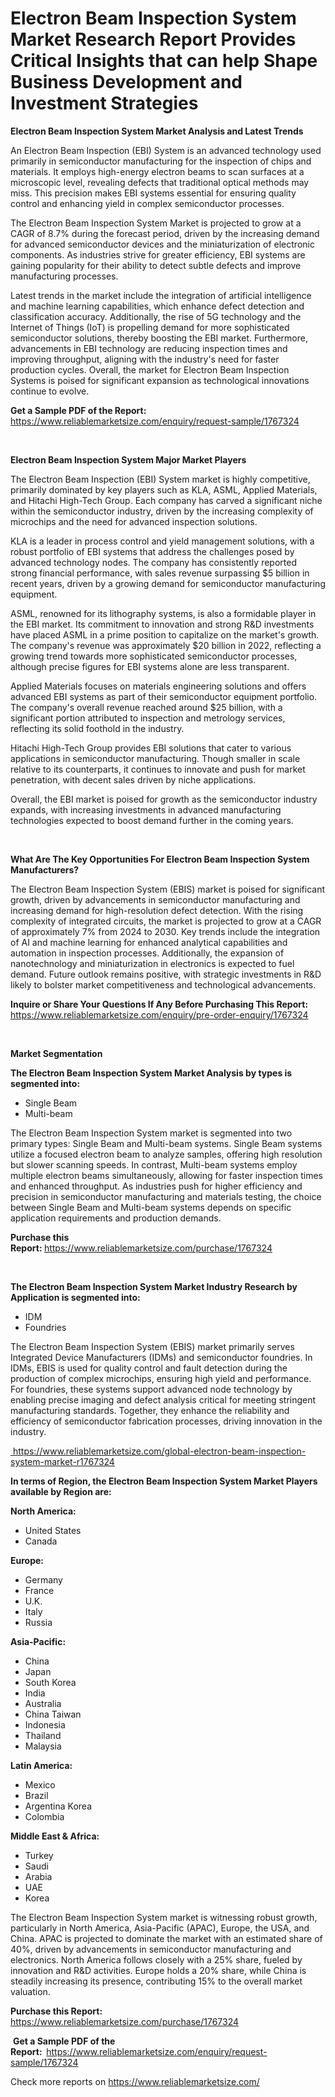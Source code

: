 <p><h1>Electron Beam Inspection System Market Research Report Provides Critical Insights that can help Shape Business Development and Investment Strategies</h1></p><p><strong>Electron Beam Inspection System Market Analysis and Latest Trends</strong></p>
<p><p>An Electron Beam Inspection (EBI) System is an advanced technology used primarily in semiconductor manufacturing for the inspection of chips and materials. It employs high-energy electron beams to scan surfaces at a microscopic level, revealing defects that traditional optical methods may miss. This precision makes EBI systems essential for ensuring quality control and enhancing yield in complex semiconductor processes.</p><p>The Electron Beam Inspection System Market is projected to grow at a CAGR of 8.7% during the forecast period, driven by the increasing demand for advanced semiconductor devices and the miniaturization of electronic components. As industries strive for greater efficiency, EBI systems are gaining popularity for their ability to detect subtle defects and improve manufacturing processes.</p><p>Latest trends in the market include the integration of artificial intelligence and machine learning capabilities, which enhance defect detection and classification accuracy. Additionally, the rise of 5G technology and the Internet of Things (IoT) is propelling demand for more sophisticated semiconductor solutions, thereby boosting the EBI market. Furthermore, advancements in EBI technology are reducing inspection times and improving throughput, aligning with the industry's need for faster production cycles. Overall, the market for Electron Beam Inspection Systems is poised for significant expansion as technological innovations continue to evolve.</p></p>
<p><strong>Get a Sample PDF of the Report:&nbsp;</strong> <a href="https://www.reliablemarketsize.com/enquiry/request-sample/1767324?utm_campaign=2479&utm_medium=2&utm_source=Github&utm_content=ia&utm_term=11042025&utm_id=electron-beam-inspection-system">https://www.reliablemarketsize.com/enquiry/request-sample/1767324</a></p>
<p>&nbsp;</p>
<p><strong>Electron Beam Inspection System Major Market Players</strong></p>
<p><p>The Electron Beam Inspection (EBI) System market is highly competitive, primarily dominated by key players such as KLA, ASML, Applied Materials, and Hitachi High-Tech Group. Each company has carved a significant niche within the semiconductor industry, driven by the increasing complexity of microchips and the need for advanced inspection solutions.</p><p>KLA is a leader in process control and yield management solutions, with a robust portfolio of EBI systems that address the challenges posed by advanced technology nodes. The company has consistently reported strong financial performance, with sales revenue surpassing $5 billion in recent years, driven by a growing demand for semiconductor manufacturing equipment.</p><p>ASML, renowned for its lithography systems, is also a formidable player in the EBI market. Its commitment to innovation and strong R&D investments have placed ASML in a prime position to capitalize on the market's growth. The company's revenue was approximately $20 billion in 2022, reflecting a growing trend towards more sophisticated semiconductor processes, although precise figures for EBI systems alone are less transparent.</p><p>Applied Materials focuses on materials engineering solutions and offers advanced EBI systems as part of their semiconductor equipment portfolio. The company's overall revenue reached around $25 billion, with a significant portion attributed to inspection and metrology services, reflecting its solid foothold in the industry.</p><p>Hitachi High-Tech Group provides EBI solutions that cater to various applications in semiconductor manufacturing. Though smaller in scale relative to its counterparts, it continues to innovate and push for market penetration, with decent sales driven by niche applications.</p><p>Overall, the EBI market is poised for growth as the semiconductor industry expands, with increasing investments in advanced manufacturing technologies expected to boost demand further in the coming years.</p></p>
<p>&nbsp;</p>
<p><strong>What Are The Key Opportunities For Electron Beam Inspection System Manufacturers?</strong></p>
<p><p>The Electron Beam Inspection System (EBIS) market is poised for significant growth, driven by advancements in semiconductor manufacturing and increasing demand for high-resolution defect detection. With the rising complexity of integrated circuits, the market is projected to grow at a CAGR of approximately 7% from 2024 to 2030. Key trends include the integration of AI and machine learning for enhanced analytical capabilities and automation in inspection processes. Additionally, the expansion of nanotechnology and miniaturization in electronics is expected to fuel demand. Future outlook remains positive, with strategic investments in R&D likely to bolster market competitiveness and technological advancements.</p></p>
<p><strong>Inquire or Share Your Questions If Any Before Purchasing This Report:</strong> <a href="https://www.reliablemarketsize.com/enquiry/pre-order-enquiry/1767324?utm_campaign=2479&utm_medium=2&utm_source=Github&utm_content=ia&utm_term=11042025&utm_id=electron-beam-inspection-system">https://www.reliablemarketsize.com/enquiry/pre-order-enquiry/1767324</a></p>
<p>&nbsp;</p>
<p><strong>Market Segmentation</strong></p>
<p><strong>The Electron Beam Inspection System Market Analysis by types is segmented into:</strong></p>
<p><ul><li>Single Beam</li><li>Multi-beam</li></ul></p>
<p><p>The Electron Beam Inspection System market is segmented into two primary types: Single Beam and Multi-beam systems. Single Beam systems utilize a focused electron beam to analyze samples, offering high resolution but slower scanning speeds. In contrast, Multi-beam systems employ multiple electron beams simultaneously, allowing for faster inspection times and enhanced throughput. As industries push for higher efficiency and precision in semiconductor manufacturing and materials testing, the choice between Single Beam and Multi-beam systems depends on specific application requirements and production demands.</p></p>
<p><strong>Purchase this Report:&nbsp;</strong><a href="https://www.reliablemarketsize.com/purchase/1767324?utm_campaign=2479&utm_medium=2&utm_source=Github&utm_content=ia&utm_term=11042025&utm_id=electron-beam-inspection-system">https://www.reliablemarketsize.com/purchase/1767324</a></p>
<p>&nbsp;</p>
<p><strong>The Electron Beam Inspection System Market Industry Research by Application is segmented into:</strong></p>
<p><ul><li>IDM</li><li>Foundries</li></ul></p>
<p><p>The Electron Beam Inspection System (EBIS) market primarily serves Integrated Device Manufacturers (IDMs) and semiconductor foundries. In IDMs, EBIS is used for quality control and fault detection during the production of complex microchips, ensuring high yield and performance. For foundries, these systems support advanced node technology by enabling precise imaging and defect analysis critical for meeting stringent manufacturing standards. Together, they enhance the reliability and efficiency of semiconductor fabrication processes, driving innovation in the industry.</p></p>
<p><a href="https://www.reliablemarketsize.com/global-electron-beam-inspection-system-market-r1767324?utm_campaign=2479&utm_medium=2&utm_source=Github&utm_content=ia&utm_term=11042025&utm_id=electron-beam-inspection-system">&nbsp;https://www.reliablemarketsize.com/global-electron-beam-inspection-system-market-r1767324</a></p>
<p><strong>In terms of Region, the Electron Beam Inspection System Market Players available by Region are:</strong></p>
<p>
    <p> <strong> North America: </strong>
        <ul>
            <li>United States</li>
            <li>Canada</li>
        </ul>
        </p> 
    <p> <strong> Europe: </strong>
        <ul>
            <li>Germany</li>
            <li>France</li>
            <li>U.K.</li>
            <li>Italy</li>
            <li>Russia</li>
        </ul>
        </p> 
    <p> <strong> Asia-Pacific: </strong>
        <ul>
            <li>China</li>
            <li>Japan</li>
            <li>South Korea</li>
            <li>India</li>
            <li>Australia</li>
            <li>China Taiwan</li>
            <li>Indonesia</li>
            <li>Thailand</li>
            <li>Malaysia</li>
        </ul>
        </p> 
    <p> <strong> Latin America: </strong>
        <ul>
            <li>Mexico</li>
            <li>Brazil</li>
            <li>Argentina Korea</li>
            <li>Colombia</li>
        </ul>
        </p> 
    <p> <strong> Middle East & Africa: </strong>
        <ul>
            <li>Turkey</li>
            <li>Saudi</li>
            <li>Arabia</li>
            <li>UAE</li>
            <li>Korea</li>
        </ul>
    </p>
    </p>
<p><p>The Electron Beam Inspection System market is witnessing robust growth, particularly in North America, Asia-Pacific (APAC), Europe, the USA, and China. APAC is projected to dominate the market with an estimated share of 40%, driven by advancements in semiconductor manufacturing and electronics. North America follows closely with a 25% share, fueled by innovation and R&D activities. Europe holds a 20% share, while China is steadily increasing its presence, contributing 15% to the overall market valuation.</p></p>
<p><strong>Purchase this Report: </strong><a href="https://www.reliablemarketsize.com/purchase/1767324?utm_campaign=2479&utm_medium=2&utm_source=Github&utm_content=ia&utm_term=11042025&utm_id=electron-beam-inspection-system">https://www.reliablemarketsize.com/purchase/1767324</a></p>
<p>&nbsp;<strong>Get a Sample PDF of the Report:&nbsp;&nbsp;</strong><a href="https://www.reliablemarketsize.com/enquiry/request-sample/1767324?utm_campaign=2479&utm_medium=2&utm_source=Github&utm_content=ia&utm_term=11042025&utm_id=electron-beam-inspection-system">https://www.reliablemarketsize.com/enquiry/request-sample/1767324</a></p>
<p><strong></strong></p>
<p>Check more reports on <a href="https://www.reliablemarketsize.com/?utm_campaign=2479&utm_medium=2&utm_source=Github&utm_content=ia&utm_term=11042025&utm_id=electron-beam-inspection-system">https://www.reliablemarketsize.com/</a></p>